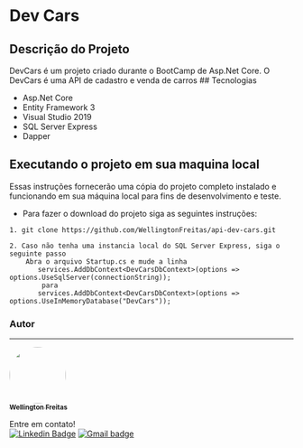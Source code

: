 # Dev Cars

## Descrição do Projeto
<p>
DevCars é um projeto criado durante o BootCamp de Asp.Net Core. O DevCars é uma API de cadastro e venda de carros<a 
 </p>
## Tecnologias

-  Asp.Net Core
- Entity Framework 3
- Visual Studio 2019
- SQL Server Express
- Dapper

  
## Executando o projeto em sua maquina local

  
Essas instruções fornecerão uma cópia do projeto completo instalado e funcionando em sua máquina local para fins de desenvolvimento e teste.

* Para fazer o download do projeto siga as seguintes instruções:

```
1. git clone https://github.com/WellingtonFreitas/api-dev-cars.git
```
```
2. Caso não tenha uma instancia local do SQL Server Express, siga o seguinte passo
 	Abra o arquivo Startup.cs e mude a linha  
	   services.AddDbContext<DevCarsDbContext>(options => options.UseSqlServer(connectionString)); 
     	para
	   services.AddDbContext<DevCarsDbContext>(options => options.UseInMemoryDatabase("DevCars"));
```
### Autor
---

<a href="https://github.com/WellingtonFreitas">
 <img style="border-radius: 100%;" src=https://avatars.githubusercontent.com/u/72938207?s=400&u=9c4637de193798aec28c20978e83b0ff7f8b4f28&v=4" width="100px;" alt=""/>
 <br />
 <sub><b>Wellington Freitas</b></sub></a> <a> 


Entre em contato!
</br>
[![Linkedin Badge](https://img.shields.io/badge/-WellingtonFreitas-blue?style=flat-square&logo=Linkedin&logoColor=white&link=https://www.linkedin.com/in/wellington-freitas-43624283/)](https://www.linkedin.com/in/wellington-freitas-43624283/) [![Gmail badge](https://img.shields.io/badge/-wellington.m.de.freitas-red?style=flat-square&logo=Gmail&logoColor=white&link=mailto:wellington.m.de.freitas@gmail.com)](mailto:wellington.m.de.freitas@gmail.com)
